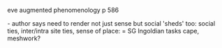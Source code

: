 eve augmented phenomenology p 586

  

\- author says need to render not just sense but social 'sheds' too: social
ties, inter/intra site ties, sense of place: = SG Ingoldian tasks cape,
meshwork?

